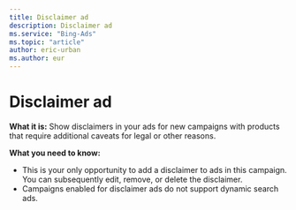 ```yaml
---
title: Disclaimer ad
description: Disclaimer ad
ms.service: "Bing-Ads"
ms.topic: "article"
author: eric-urban
ms.author: eur
---
```


# Disclaimer ad

**What it is:**  Show disclaimers in your ads for new campaigns with products that require additional caveats for legal or other reasons.

**What you need to know:**
- This is your only opportunity to add a disclaimer to ads in this campaign. You can subsequently edit, remove, or delete the disclaimer.
- Campaigns enabled for disclaimer ads do not support dynamic search ads.


